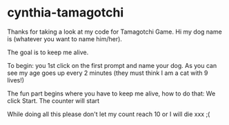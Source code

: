 # cynthia-tamagotchi

Thanks for taking a look at my code for Tamagotchi Game. Hi my dog name is (whatever you want to name him/her). 

The goal is to keep me alive. 

To begin: you 1st click on the first prompt and name your dog.
As you can see my age goes up every 2 minutes (they must think I am a cat with 9 lives!)

The fun part begins where you have to keep me alive, how to do that:
We click Start.
The counter will start 



While doing all this please don't let my count reach 10 or I will die xxx ;(